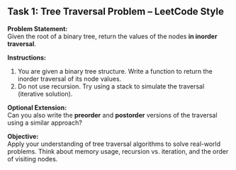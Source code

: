 ## Task 1: Tree Traversal Problem – LeetCode Style

**Problem Statement:**  
Given the root of a binary tree, return the values of the nodes **in inorder traversal**.

**Instructions:**  
1. You are given a binary tree structure. Write a function to return the inorder traversal of its node values.
2. Do not use recursion. Try using a stack to simulate the traversal (iterative solution).

**Optional Extension:**  
Can you also write the **preorder** and **postorder** versions of the traversal using a similar approach?

**Objective:**  
Apply your understanding of tree traversal algorithms to solve real-world problems. Think about memory usage, recursion vs. iteration, and the order of visiting nodes.
